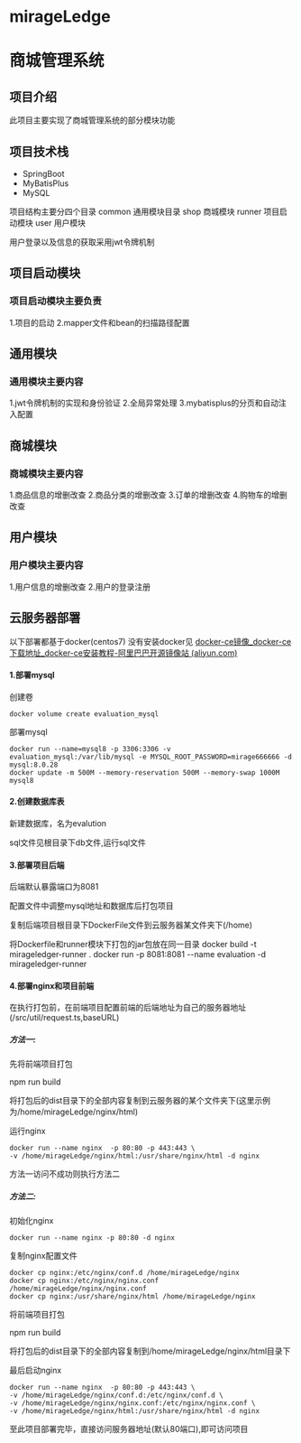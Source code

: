 # mirageLedge

# 商城管理系统

## 项目介绍
此项目主要实现了商城管理系统的部分模块功能

## 项目技术栈
- SpringBoot
- MyBatisPlus
- MySQL

项目结构主要分四个目录
common  通用模块目录
shop 商城模块
runner  项目启动模块
user  用户模块

用户登录以及信息的获取采用jwt令牌机制
## 项目启动模块
### 项目启动模块主要负责
1.项目的启动
2.mapper文件和bean的扫描路径配置

## 通用模块
### 通用模块主要内容
1.jwt令牌机制的实现和身份验证
2.全局异常处理
3.mybatisplus的分页和自动注入配置

## 商城模块
### 商城模块主要内容
1.商品信息的增删改查
2.商品分类的增删改查
3.订单的增删改查
4.购物车的增删改查

## 用户模块
### 用户模块主要内容
1.用户信息的增删改查
2.用户的登录注册





## 云服务器部署

以下部署都基于docker(centos7)
没有安装docker见
[docker-ce镜像_docker-ce下载地址_docker-ce安装教程-阿里巴巴开源镜像站 (aliyun.com)](https://developer.aliyun.com/mirror/docker-ce?spm=a2c6h.13651102.0.0.3e221b11jUhVMy)



#### 1.部署mysql

创建卷

```shell
docker volume create evaluation_mysql
```

部署mysql

```shell
docker run --name=mysql8 -p 3306:3306 -v evaluation_mysql:/var/lib/mysql -e MYSQL_ROOT_PASSWORD=mirage666666 -d mysql:8.0.28
docker update -m 500M --memory-reservation 500M --memory-swap 1000M mysql8
```

#### 2.创建数据库表

新建数据库，名为evalution

sql文件见根目录下db文件,运行sql文件

#### 3.部署项目后端

后端默认暴露端口为8081

配置文件中调整mysql地址和数据库后打包项目

复制后端项目根目录下DockerFile文件到云服务器某文件夹下(/home)

将Dockerfile和runner模块下打包的jar包放在同一目录
docker build -t mirageledger-runner .
docker run -p 8081:8081 --name evaluation -d mirageledger-runner

#### 4.部署nginx和项目前端

在执行打包前，在前端项目配置前端的后端地址为自己的服务器地址(/src/util/request.ts,baseURL)

##### 方法一:

先将前端项目打包

npm run build

将打包后的dist目录下的全部内容复制到云服务器的某个文件夹下(这里示例为/home/mirageLedge/nginx/html)

运行nginx

```shell
docker run --name nginx  -p 80:80 -p 443:443 \
-v /home/mirageLedge/nginx/html:/usr/share/nginx/html -d nginx
```

方法一访问不成功则执行方法二

##### 方法二:

初始化nginx

```shell
docker run --name nginx -p 80:80 -d nginx
```

复制nginx配置文件

```shell
docker cp nginx:/etc/nginx/conf.d /home/mirageLedge/nginx
docker cp nginx:/etc/nginx/nginx.conf /home/mirageLedge/nginx/nginx.conf
docker cp nginx:/usr/share/nginx/html /home/mirageLedge/nginx
```

将前端项目打包

npm run build

将打包后的dist目录下的全部内容复制到/home/mirageLedge/nginx/html目录下

最后启动nginx

```shell
docker run --name nginx  -p 80:80 -p 443:443 \
-v /home/mirageLedge/nginx/conf.d:/etc/nginx/conf.d \
-v /home/mirageLedge/nginx/nginx.conf:/etc/nginx/nginx.conf \
-v /home/mirageLedge/nginx/html:/usr/share/nginx/html -d nginx
```



至此项目部署完毕，直接访问服务器地址(默认80端口),即可访问项目